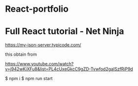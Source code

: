 # React-portfolio 
# Full React tutorial - Net Ninja

https://my-json-server.typicode.com/

this obtain from 

https://www.youtube.com/watch?v=j942wKiXFu8&list=PL4cUxeGkcC9gZD-Tvwfod2gaISzfRiP9d

$ npm i 
$ npm run start 
